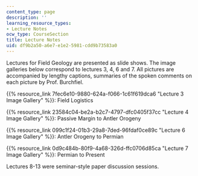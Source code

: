 ```yaml
---
content_type: page
description: ''
learning_resource_types:
- Lecture Notes
ocw_type: CourseSection
title: Lecture Notes
uid: df9b2a50-a6e7-e1e2-5981-cdd9b73583a0
---
```


Lectures for Field Geology are presented as slide shows. The image galleries below correspond to lectures 3, 4, 6 and 7. All pictures are accompanied by lengthy captions, summaries of the spoken comments on each picture by Prof. Burchfiel.

{{% resource_link 7fec6e10-9880-624a-f066-1c61f619dca6 "Lecture 3 Image Gallery" %}}: Field Logistics

{{% resource_link 23584c04-be2a-b2c7-4797-dfc0405f37cc "Lecture 4 Image Gallery" %}}: Passive Margin to Antler Orogeny

{{% resource_link 099c1f24-01b3-29a8-7ded-96fdaf0ce89c "Lecture 6 Image Gallery" %}}: Antler Orogeny to Permian

{{% resource_link 0d9c484b-80f9-4a68-326d-ffc0706d85ca "Lecture 7 Image Gallery" %}}: Permian to Present

Lectures 8-13 were seminar-style paper discussion sessions.